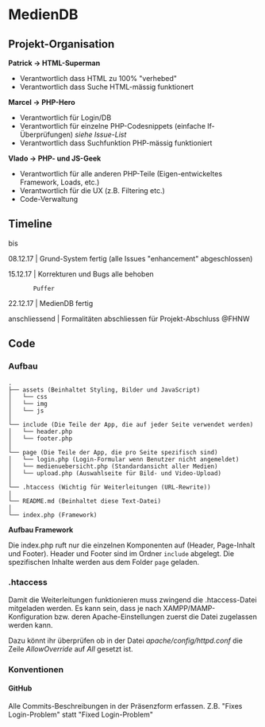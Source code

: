 # MedienDB

## Projekt-Organisation

**Patrick -> HTML-Superman**

- Verantwortlich dass HTML zu 100% "verhebed"
- Verantwortlich dass Suche HTML-mässig funktionert


**Marcel -> PHP-Hero**

- Verantwortlich für Login/DB 
- Verantwortlich für einzelne PHP-Codesnippets (einfache If-Überprüfungen) *siehe Issue-List*
- Verantwortlich dass Suchfunktion PHP-mässig funktioniert


**Vlado -> PHP- und JS-Geek**

- Verantwortlich für alle anderen PHP-Teile (Eigen-entwickeltes Framework, Loads, etc.)
- Verantwortlich für die UX (z.B. Filtering etc.)
- Code-Verwaltung

## Timeline

bis

08.12.17 | Grund-System fertig (alle Issues "enhancement" abgeschlossen)

15.12.17 | Korrekturen und Bugs alle behoben

           Puffer
         
22.12.17 | MedienDB fertig

anschliessend | Formalitäten abschliessen für Projekt-Abschluss @FHNW


## Code

### Aufbau

```
.
├── assets (Beinhaltet Styling, Bilder und JavaScript)
│   └── css
│   └── img
│   └── js
│   
└── include (Die Teile der App, die auf jeder Seite verwendet werden)
│   └── header.php
│   └── footer.php
│   
└── page (Die Teile der App, die pro Seite spezifisch sind)
│   └── login.php (Login-Formular wenn Benutzer nicht angemeldet)
│   └── medienuebersicht.php (Standardansicht aller Medien)
│   └── upload.php (Auswahlseite für Bild- und Video-Upload)
│   
└── .htaccess (Wichtig für Weiterleitungen (URL-Rewrite))
│   
└── README.md (Beinhaltet diese Text-Datei)
│   
└── index.php (Framework)
```

**Aufbau Framework**

Die index.php ruft nur die einzelnen Komponenten auf (Header, Page-Inhalt und Footer). Header und Footer sind im Ordner `include` abgelegt. Die spezifischen Inhalte werden aus dem Folder `page` geladen.


### .htaccess
Damit die Weiterleitungen funktionieren muss zwingend die .htaccess-Datei mitgeladen werden. Es kann sein, dass je nach XAMPP/MAMP-Konfiguration bzw. deren Apache-Einstellungen zuerst die Datei zugelassen werden kann.

Dazu könnt ihr überprüfen ob in der Datei *apache/config/httpd.conf* die Zeile *AllowOverride* auf *All* gesetzt ist.

### Konventionen

#### GitHub
Alle Commits-Beschreibungen in der Präsenzform erfassen. Z.B. "Fixes Login-Problem" statt "Fixed Login-Problem"
